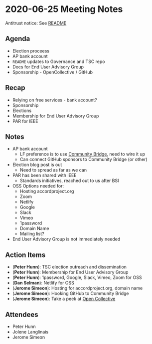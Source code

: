 # 2020-06-25 Meeting Notes
Antitrust notice: See [README](https://github.com/accordproject/governance)

## Agenda
- Election proceess
- AP bank account
- `README` updates to Governance and TSC repo
- Docs for End User Advisory Group
- Sponsorship - OpenCollective / GitHub

## Recap
- Relying on free services - bank account?
- Sponsorship
- Elections
- Membership for End User Advisory Group
- PAR for IEEE

## Notes
- AP bank account
  - LF preference is to use [Community Bridge](http://communitybridge.org/), need to wire it up
  - Can connect GitHub sponsors to Community Bridge (or other)
- Election blog post is out
  - Need to spread as far as we can
- PAR has been shared with IEEE
  - Standards initiatives, reached out to us after BSI
- OSS Options needed for:
  - Hosting accordproject.org
  - Zoom
  - Netlify
  - Google
  - Slack
  - Vimeo
  - 1password
  - Domain Name
  - Mailing list?
- End User Advisory Group is not immediately needed

## Action Items
- (**Peter Hunn**): TSC election outreach and dissemination
- (**Peter Hunn**): Membership for End User Advisory Group
- (**Peter Hunn**): 1password, Google, Slack, Vimeo, Zoom for OSS
- (**Dan Selman**): Netlify for OSS
- (**Jerome Simeon**): Hosting for accordproject.org, domain name
- (**Jerome Simeon**): Hooking GitHub to Community Bridge
- (**Jerome Simeon**): Take a peek at [Open Collective](https://opencollective.com/)

## Attendees
- Peter Hunn
- Jolene Langlinais
- Jerome Simeon
